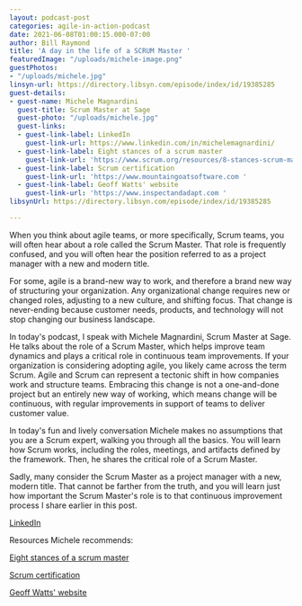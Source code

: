 ```yaml
---
layout: podcast-post
categories: agile-in-action-podcast
date: 2021-06-08T01:00:15.000-07:00
author: Bill Raymond
title: 'A day in the life of a SCRUM Master '
featuredImage: "/uploads/michele-image.png"
guestPhotos:
- "/uploads/michele.jpg"
linsyn-url: https://directory.libsyn.com/episode/index/id/19385285
guest-details:
- guest-name: Michele Magnardini
  guest-title: Scrum Master at Sage
  guest-photo: "/uploads/michele.jpg"
  guest-links:
  - guest-link-label: LinkedIn
    guest-link-url: https://www.linkedin.com/in/michelemagnardini/
  - guest-link-label: Eight stances of a scrum master
    guest-link-url: 'https://www.scrum.org/resources/8-stances-scrum-master '
  - guest-link-label: Scrum certification
    guest-link-url: 'https://www.mountaingoatsoftware.com '
  - guest-link-label: Geoff Watts' website
    guest-link-url: 'https://www.inspectandadapt.com '
libsynUrl: https://directory.libsyn.com/episode/index/id/19385285

---
```

When you think about agile teams, or more specifically, Scrum teams, you will often hear about a role called the Scrum Master. That role is frequently confused, and you will often hear the position referred to as a project manager with a new and modern title.

For some, agile is a brand-new way to work, and therefore a brand new way of structuring your organization. Any organizational change requires new or changed roles, adjusting to a new culture, and shifting focus. That change is never-ending because customer needs, products, and technology will not stop changing our business landscape.

In today's podcast, I speak with Michele Magnardini, Scrum Master at Sage. He talks about the role of a Scrum Master, which helps improve team dynamics and plays a critical role in continuous team improvements. If your organization is considering adopting agile, you likely came across the term Scrum. Agile and Scrum can represent a tectonic shift in how companies work and structure teams. Embracing this change is not a one-and-done project but an entirely new way of working, which means change will be continuous, with regular improvements in support of teams to deliver customer value.

In today's fun and lively conversation Michele makes no assumptions that you are a Scrum expert, walking you through all the basics. You will learn how Scrum works, including the roles, meetings, and artifacts defined by the framework. Then, he shares the critical role of a Scrum Master.

Sadly, many consider the Scrum Master as a project manager with a new, modern title. That cannot be farther from the truth, and you will learn just how important the Scrum Master's role is to that continuous improvement process I share earlier in this post.

[LinkedIn](https://www.linkedin.com/in/michelemagnardini/ "LinkedIn")

Resources Michele recommends:

[Eight stances of a scrum master](https://www.scrum.org/resources/8-stances-scrum-master  "Eight stances of a scrum master")

[Scrum certification](https://www.mountaingoatsoftware.com  "Scrum certification")

[Geoff Watts' website](https://www.inspectandadapt.com  "Geoff Watts' website")